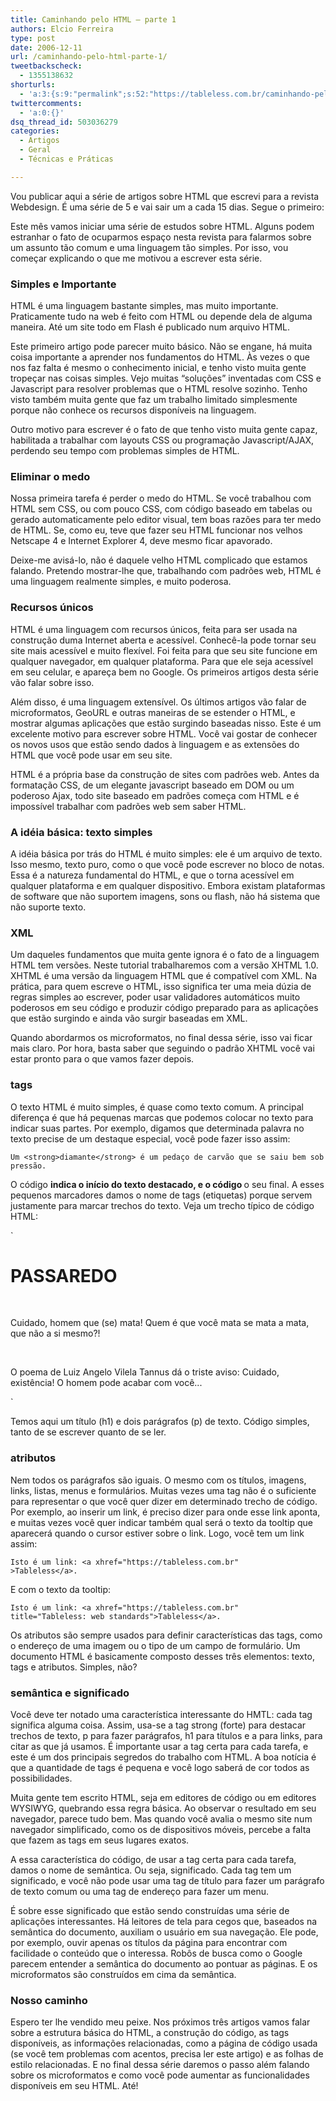 ```yaml
---
title: Caminhando pelo HTML – parte 1
authors: Elcio Ferreira
type: post
date: 2006-12-11
url: /caminhando-pelo-html-parte-1/
tweetbackscheck:
  - 1355138632
shorturls:
  - 'a:3:{s:9:"permalink";s:52:"https://tableless.com.br/caminhando-pelo-html-parte-1";s:7:"tinyurl";s:26:"https://tinyurl.com/3lfwu8x";s:4:"isgd";s:19:"https://is.gd/nlRiOm";}'
twittercomments:
  - 'a:0:{}'
dsq_thread_id: 503036279
categories:
  - Artigos
  - Geral
  - Técnicas e Práticas

---
```

Vou publicar aqui a série de artigos sobre HTML que escrevi para a revista Webdesign. É uma série de 5 e vai sair um a cada 15 dias. Segue o primeiro:

<!--more-->

Este mês vamos iniciar uma série de estudos sobre HTML. Alguns podem estranhar o fato de ocuparmos espaço nesta revista para falarmos sobre um assunto tão comum e uma linguagem tão simples. Por isso, vou começar explicando o que me motivou a escrever esta série.

### Simples e Importante

HTML é uma linguagem bastante simples, mas muito importante. Praticamente tudo na web é feito com HTML ou depende dela de alguma maneira. Até um site todo em Flash é publicado num arquivo HTML.

Este primeiro artigo pode parecer muito básico. Não se engane, há muita coisa importante a aprender nos fundamentos do HTML. Às vezes o que nos faz falta é mesmo o conhecimento inicial, e tenho visto muita gente tropeçar nas coisas simples. Vejo muitas &#8220;soluções&#8221; inventadas com CSS e Javascript para resolver problemas que o HTML resolve sozinho. Tenho visto também muita gente que faz um trabalho limitado simplesmente porque não conhece os recursos disponíveis na linguagem.

Outro motivo para escrever é o fato de que tenho visto muita gente capaz, habilitada a trabalhar com layouts CSS ou programação Javascript/AJAX, perdendo seu tempo com problemas simples de HTML.

### Eliminar o medo

Nossa primeira tarefa é perder o medo do HTML. Se você trabalhou com HTML sem CSS, ou com pouco CSS, com código baseado em tabelas ou gerado automaticamente pelo editor visual, tem boas razões para ter medo de HTML. Se, como eu, teve que fazer seu HTML funcionar nos velhos Netscape 4 e Internet Explorer 4, deve mesmo ficar apavorado.

Deixe-me avisá-lo, não é daquele velho HTML complicado que estamos falando. Pretendo mostrar-lhe que, trabalhando com padrões web, HTML é uma linguagem realmente simples, e muito poderosa.

### Recursos únicos

HTML é uma linguagem com recursos únicos, feita para ser usada na construção duma Internet aberta e acessível. Conhecê-la pode tornar seu site mais acessível e muito flexível. Foi feita para que seu site funcione em qualquer navegador, em qualquer plataforma. Para que ele seja acessível em seu celular, e apareça bem no Google. Os primeiros artigos desta série vão falar sobre isso.

Além disso, é uma linguagem extensível. Os últimos artigos vão falar de microformatos, GeoURL e outras maneiras de se estender o HTML, e mostrar algumas aplicações que estão surgindo baseadas nisso. Este é um excelente motivo para escrever sobre HTML. Você vai gostar de conhecer os novos usos que estão sendo dados à linguagem e as extensões do HTML que você pode usar em seu site.

HTML é a própria base da construção de sites com padrões web. Antes da formatação CSS, de um elegante javascript baseado em DOM ou um poderoso Ajax, todo site baseado em padrões começa com HTML e é impossível trabalhar com padrões web sem saber HTML.

### A idéia básica: texto simples

A idéia básica por trás do HTML é muito simples: ele é um arquivo de texto. Isso mesmo, texto puro, como o que você pode escrever no bloco de notas. Essa é a natureza fundamental do HTML, e que o torna acessível em qualquer plataforma e em qualquer dispositivo. Embora existam plataformas de software que não suportem imagens, sons ou flash, não há sistema que não suporte texto.

### XML

Um daqueles fundamentos que muita gente ignora é o fato de a linguagem HTML tem versões. Neste tutorial trabalharemos com a versão XHTML 1.0. XHTML é uma versão da linguagem HTML que é compatível com XML. Na prática, para quem escreve o HTML, isso significa ter uma meia dúzia de regras simples ao escrever, poder usar validadores automáticos muito poderosos em seu código e produzir código preparado para as aplicações que estão surgindo e ainda vão surgir baseadas em XML.

Quando abordarmos os microformatos, no final dessa série, isso vai ficar mais claro. Por hora, basta saber que seguindo o padrão XHTML você vai estar pronto para o que vamos fazer depois.

### tags

O texto HTML é muito simples, é quase como texto comum. A principal diferença é que há pequenas marcas que podemos colocar no texto para indicar suas partes. Por exemplo, digamos que determinada palavra no texto precise de um destaque especial, você pode fazer isso assim:

`Um <strong>diamante</strong> é um pedaço de carvão que se saiu bem sob pressão.`

O código <strong> indica o início do texto destacado, e o código </strong> o seu final. A esses pequenos marcadores damos o nome de tags (etiquetas) porque servem justamente para marcar trechos do texto. Veja um trecho típico de código HTML:

`<h1>PASSAREDO</h1><br />
<p>Cuidado, homem que (se) mata! Quem é que você mata se mata a mata, que não a si mesmo?!</p><br />
<p>O poema de Luiz Angelo Vilela Tannus dá o triste aviso: Cuidado, existência! O homem pode acabar com você...</p>`

Temos aqui um título (h1) e dois parágrafos (p) de texto. Código simples, tanto de se escrever quanto de se ler.

### atributos

Nem todos os parágrafos são iguais. O mesmo com os títulos, imagens, links, listas, menus e formulários. Muitas vezes uma tag não é o suficiente para representar o que você quer dizer em determinado trecho de código. Por exemplo, ao inserir um link, é preciso dizer para onde esse link aponta, e muitas vezes você quer indicar também qual será o texto da tooltip que aparecerá quando o cursor estiver sobre o link. Logo, você tem um link assim:

`Isto é um link: <a xhref="https://tableless.com.br"     >Tableless</a>.`

E com o texto da tooltip:

`Isto é um link: <a xhref="https://tableless.com.br"      title="Tableless: web standards">Tableless</a>.`

Os atributos são sempre usados para definir características das tags, como o endereço de uma imagem ou o tipo de um campo de formulário. Um documento HTML é basicamente composto desses três elementos: texto, tags e atributos. Simples, não?

### semântica e significado

Você deve ter notado uma característica interessante do HMTL: cada tag significa alguma coisa. Assim, usa-se a tag strong (forte) para destacar trechos de texto, p para fazer parágrafos, h1 para títulos e a para links, para citar as que já usamos. É importante usar a tag certa para cada tarefa, e este é um dos principais segredos do trabalho com HTML. A boa notícia é que a quantidade de tags é pequena e você logo saberá de cor todos as possibilidades.

Muita gente tem escrito HTML, seja em editores de código ou em editores WYSIWYG, quebrando essa regra básica. Ao observar o resultado em seu navegador, parece tudo bem. Mas quando você avalia o mesmo site num navegador simplificado, como os de dispositivos móveis, percebe a falta que fazem as tags em seus lugares exatos.

A essa característica do código, de usar a tag certa para cada tarefa, damos o nome de semântica. Ou seja, significado. Cada tag tem um significado, e você não pode usar uma tag de título para fazer um parágrafo de texto comum ou uma tag de endereço para fazer um menu.

É sobre esse significado que estão sendo construídas uma série de aplicações interessantes. Há leitores de tela para cegos que, baseados na semântica do documento, auxiliam o usuário em sua navegação. Ele pode, por exemplo, ouvir apenas os títulos da página para encontrar com facilidade o conteúdo que o interessa. Robôs de busca como o Google parecem entender a semântica do documento ao pontuar as páginas. E os microformatos são construídos em cima da semântica.

### Nosso caminho

Espero ter lhe vendido meu peixe. Nos próximos três artigos vamos falar sobre a estrutura básica do HTML, a construção do código, as tags disponíveis, as informações relacionadas, como a página de código usada (se você tem problemas com acentos, precisa ler este artigo) e as folhas de estilo relacionadas. E no final dessa série daremos o passo além falando sobre os microformatos e como você pode aumentar as funcionalidades disponíveis em seu HTML. Até!
